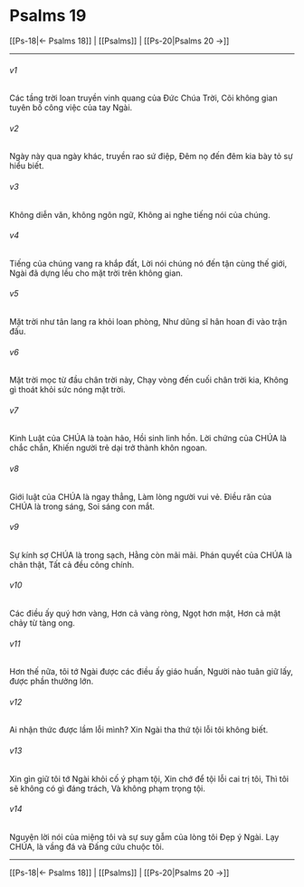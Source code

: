 # Psalms 19

[[Ps-18|← Psalms 18]] | [[Psalms]] | [[Ps-20|Psalms 20 →]]
***



###### v1 
Các tầng trời loan truyền vinh quang của Đức Chúa Trời, Cõi không gian tuyên bố công việc của tay Ngài. 

###### v2 
Ngày này qua ngày khác, truyền rao sứ điệp, Đêm nọ đến đêm kia bày tỏ sự hiểu biết. 

###### v3 
Không diễn văn, không ngôn ngữ, Không ai nghe tiếng nói của chúng. 

###### v4 
Tiếng của chúng vang ra khắp đất, Lời nói chúng nó đến tận cùng thế giới, Ngài đã dựng lều cho mặt trời trên không gian. 

###### v5 
Mặt trời như tân lang ra khỏi loan phòng, Như dũng sĩ hân hoan đi vào trận đấu. 

###### v6 
Mặt trời mọc từ đầu chân trời này, Chạy vòng đến cuối chân trời kia, Không gì thoát khỏi sức nóng mặt trời. 

###### v7 
Kinh Luật của CHÚA là toàn hảo, Hồi sinh linh hồn. Lời chứng của CHÚA là chắc chắn, Khiến người trẻ dại trở thành khôn ngoan. 

###### v8 
Giới luật của CHÚA là ngay thẳng, Làm lòng người vui vẻ. Điều răn của CHÚA là trong sáng, Soi sáng con mắt. 

###### v9 
Sự kính sợ CHÚA là trong sạch, Hằng còn mãi mãi. Phán quyết của CHÚA là chân thật, Tất cả đều công chính. 

###### v10 
Các điều ấy quý hơn vàng, Hơn cả vàng ròng, Ngọt hơn mật, Hơn cả mật chảy từ tàng ong. 

###### v11 
Hơn thế nữa, tôi tớ Ngài được các điều ấy giáo huấn, Người nào tuân giữ lấy, được phần thưởng lớn. 

###### v12 
Ai nhận thức được lầm lỗi mình? Xin Ngài tha thứ tội lỗi tôi không biết. 

###### v13 
Xin gìn giữ tôi tớ Ngài khỏi cố ý phạm tội, Xin chớ để tội lỗi cai trị tôi, Thì tôi sẽ không có gì đáng trách, Và không phạm trọng tội. 

###### v14 
Nguyện lời nói của miệng tôi và sự suy gẫm của lòng tôi Đẹp ý Ngài. Lạy CHÚA, là vầng đá và Đấng cứu chuộc tôi.

***
[[Ps-18|← Psalms 18]] | [[Psalms]] | [[Ps-20|Psalms 20 →]]
